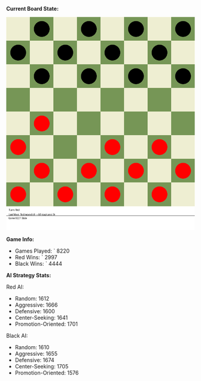 
**Current Board State:**  
<!-- START_GIF -->
![Checkers Game](./checkers_game.gif)
<!-- END_GIF -->

**Game Info:**  
- Games Played: `<!-- GAMES_PLAYED --> 8220
- Red Wins: `<!-- RED_WINS --> 2997
- Black Wins: `<!-- BLACK_WINS --> 4444

<!-- AI_STATS -->
**AI Strategy Stats:**

Red AI:
- Random: 1612
- Aggressive: 1666
- Defensive: 1600
- Center-Seeking: 1641
- Promotion-Oriented: 1701

Black AI:
- Random: 1610
- Aggressive: 1655
- Defensive: 1674
- Center-Seeking: 1705
- Promotion-Oriented: 1576
